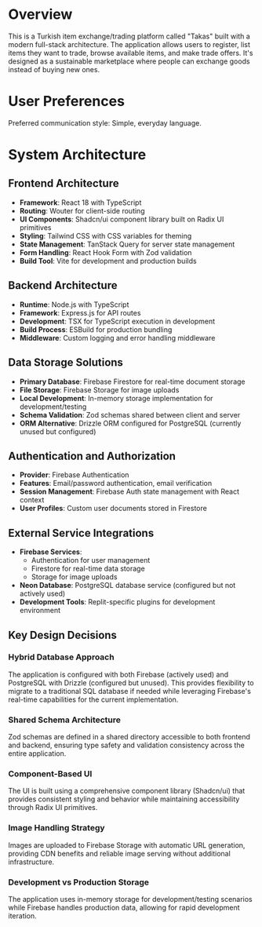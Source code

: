 # Overview

This is a Turkish item exchange/trading platform called "Takas" built with a modern full-stack architecture. The application allows users to register, list items they want to trade, browse available items, and make trade offers. It's designed as a sustainable marketplace where people can exchange goods instead of buying new ones.

# User Preferences

Preferred communication style: Simple, everyday language.

# System Architecture

## Frontend Architecture
- **Framework**: React 18 with TypeScript
- **Routing**: Wouter for client-side routing
- **UI Components**: Shadcn/ui component library built on Radix UI primitives
- **Styling**: Tailwind CSS with CSS variables for theming
- **State Management**: TanStack Query for server state management
- **Form Handling**: React Hook Form with Zod validation
- **Build Tool**: Vite for development and production builds

## Backend Architecture
- **Runtime**: Node.js with TypeScript
- **Framework**: Express.js for API routes
- **Development**: TSX for TypeScript execution in development
- **Build Process**: ESBuild for production bundling
- **Middleware**: Custom logging and error handling middleware

## Data Storage Solutions
- **Primary Database**: Firebase Firestore for real-time document storage
- **File Storage**: Firebase Storage for image uploads
- **Local Development**: In-memory storage implementation for development/testing
- **Schema Validation**: Zod schemas shared between client and server
- **ORM Alternative**: Drizzle ORM configured for PostgreSQL (currently unused but configured)

## Authentication and Authorization
- **Provider**: Firebase Authentication
- **Features**: Email/password authentication, email verification
- **Session Management**: Firebase Auth state management with React context
- **User Profiles**: Custom user documents stored in Firestore

## External Service Integrations
- **Firebase Services**:
  - Authentication for user management
  - Firestore for real-time data storage
  - Storage for image uploads
- **Neon Database**: PostgreSQL database service (configured but not actively used)
- **Development Tools**: Replit-specific plugins for development environment

## Key Design Decisions

### Hybrid Database Approach
The application is configured with both Firebase (actively used) and PostgreSQL with Drizzle (configured but unused). This provides flexibility to migrate to a traditional SQL database if needed while leveraging Firebase's real-time capabilities for the current implementation.

### Shared Schema Architecture
Zod schemas are defined in a shared directory accessible to both frontend and backend, ensuring type safety and validation consistency across the entire application.

### Component-Based UI
The UI is built using a comprehensive component library (Shadcn/ui) that provides consistent styling and behavior while maintaining accessibility through Radix UI primitives.

### Image Handling Strategy
Images are uploaded to Firebase Storage with automatic URL generation, providing CDN benefits and reliable image serving without additional infrastructure.

### Development vs Production Storage
The application uses in-memory storage for development/testing scenarios while Firebase handles production data, allowing for rapid development iteration.